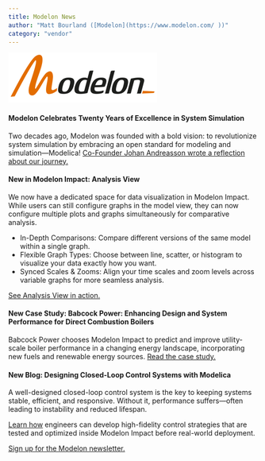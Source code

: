 ```yaml
---
title: Modelon News
author: "Matt Bourland ([Modelon](https://www.modelon.com/ ))"
category: "vendor"
---
```


![Modelon](Modelon_Flat_RGB_300.png)

#### Modelon Celebrates Twenty Years of Excellence in System Simulation

Two decades ago, Modelon was founded with a bold vision: to revolutionize system simulation by embracing an open standard for modeling and simulation—Modelica!
[Co-Founder Johan Andreasson wrote a reflection about our journey.](https://modelon.com/blog/twenty-years-of-excellence-in-system-simulation/)

#### New in Modelon Impact: Analysis View

We now have a dedicated space for data visualization in Modelon Impact. While users can still configure graphs in the model view, they can now configure multiple plots and graphs simultaneously for comparative analysis. 

- In-Depth Comparisons: Compare different versions of the same model within a single graph.
- Flexible Graph Types: Choose between line, scatter, or histogram to visualize your data exactly how you want.
- Synced Scales & Zooms: Align your time scales and zoom levels across variable graphs for more seamless analysis.

[See Analysis View in action.](https://youtu.be/iJFF1WKBH5U?si=EqDbVpz4AuoV6s2m)


#### New Case Study: Babcock Power: Enhancing Design and System Performance for Direct Combustion Boilers

Babcock Power chooses Modelon Impact to predict and improve utility-scale boiler performance in a changing energy landscape, incorporating new fuels and renewable energy sources. 
[Read the case study.](https://modelon.com/support/enhancing-design-and-system-performance-for-direct-combustion-boilers/)

#### New Blog: Designing Closed-Loop Control Systems with Modelica

A well-designed closed-loop control system is the key to keeping systems stable, efficient, and responsive. Without it, performance suffers—often leading to instability and reduced lifespan. 
 
[Learn how](https://modelon.com/blog/designing-closed-loop-control-systems-with-modelica/) engineers can develop high-fidelity control strategies that are tested and optimized inside Modelon Impact before real-world deployment.

[Sign up for the Modelon newsletter.](https://modelon.com/news-blog/)
